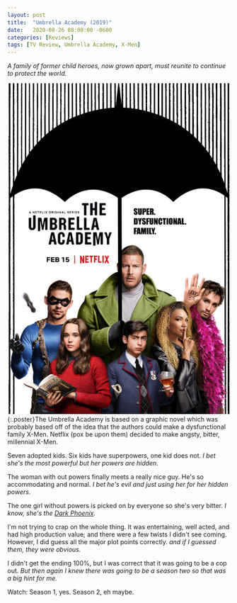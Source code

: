 ```yaml
---
layout: post
title:  "Umbrella Academy (2019)"
date:   2020-08-26 08:00:00 -0600
categories: [Reviews]
tags: [TV Review, Umbrella Academy, X-Men]
---
```


*A family of former child heroes, now grown apart, must reunite to continue to protect the world.*

![Umbrella Academy Poster](/assets/2020/09/umbrella-academy-2019.jpg){:.poster}The Umbrella Academy is based on a graphic novel which was probably based off of the idea that the authors could make a dysfunctional family X-Men. Netflix (pox be upon them) decided to make angsty, bitter, millennial X-Men.

Seven adopted kids. Six kids have superpowers, one kid does not. *I bet she's the most powerful but her powers are hidden.*

The woman with out powers finally meets a really nice guy. He's so accommodating and normal. *I bet he's evil and just using her for her hidden powers.*

The one girl without powers is picked on by everyone so she's very bitter. *I know, she's the [Dark Phoenix](https://en.wikipedia.org/wiki/The_Dark_Phoenix_Saga).*

I'm not trying to crap on the whole thing. It was entertaining, well acted, and had high production value; and there were a few twists I didn't see coming. However, I did guess all the major plot points correctly. *and if I guessed them, they were obvious.*

I didn't get the ending 100%, but I was correct that it was going to be a cop out. *But then again I knew there was going to be a season two so that was a big hint for me.*

Watch: Season 1, yes. Season 2, eh maybe.
